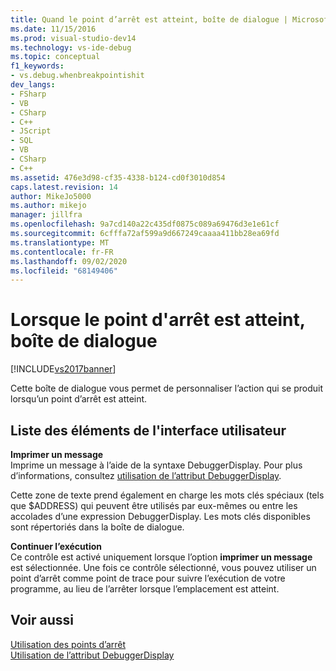 ```yaml
---
title: Quand le point d’arrêt est atteint, boîte de dialogue | Microsoft Docs
ms.date: 11/15/2016
ms.prod: visual-studio-dev14
ms.technology: vs-ide-debug
ms.topic: conceptual
f1_keywords:
- vs.debug.whenbreakpointishit
dev_langs:
- FSharp
- VB
- CSharp
- C++
- JScript
- SQL
- VB
- CSharp
- C++
ms.assetid: 476e3d98-cf35-4338-b124-cd0f3010d854
caps.latest.revision: 14
author: MikeJo5000
ms.author: mikejo
manager: jillfra
ms.openlocfilehash: 9a7cd140a22c435df0875c089a69476d3e1e61cf
ms.sourcegitcommit: 6cfffa72af599a9d667249caaaa411bb28ea69fd
ms.translationtype: MT
ms.contentlocale: fr-FR
ms.lasthandoff: 09/02/2020
ms.locfileid: "68149406"
---
```

# <a name="when-breakpoint-is-hit-dialog-box"></a>Lorsque le point d'arrêt est atteint, boîte de dialogue
[!INCLUDE[vs2017banner](../includes/vs2017banner.md)]

Cette boîte de dialogue vous permet de personnaliser l’action qui se produit lorsqu’un point d’arrêt est atteint.  
  
## <a name="uielement-list"></a>Liste des éléments de l'interface utilisateur  
 **Imprimer un message**  
 Imprime un message à l’aide de la syntaxe DebuggerDisplay. Pour plus d’informations, consultez [utilisation de l’attribut DebuggerDisplay](../debugger/using-the-debuggerdisplay-attribute.md).  
  
 Cette zone de texte prend également en charge les mots clés spéciaux (tels que $ADDRESS) qui peuvent être utilisés par eux-mêmes ou entre les accolades d’une expression DebuggerDisplay. Les mots clés disponibles sont répertoriés dans la boîte de dialogue.  
  
 **Continuer l’exécution**  
 Ce contrôle est activé uniquement lorsque l’option **imprimer un message** est sélectionnée. Une fois ce contrôle sélectionné, vous pouvez utiliser un point d’arrêt comme point de trace pour suivre l’exécution de votre programme, au lieu de l’arrêter lorsque l’emplacement est atteint.  
  
## <a name="see-also"></a>Voir aussi  
 [Utilisation des points d’arrêt](../debugger/using-breakpoints.md)   
 [Utilisation de l’attribut DebuggerDisplay](../debugger/using-the-debuggerdisplay-attribute.md)
